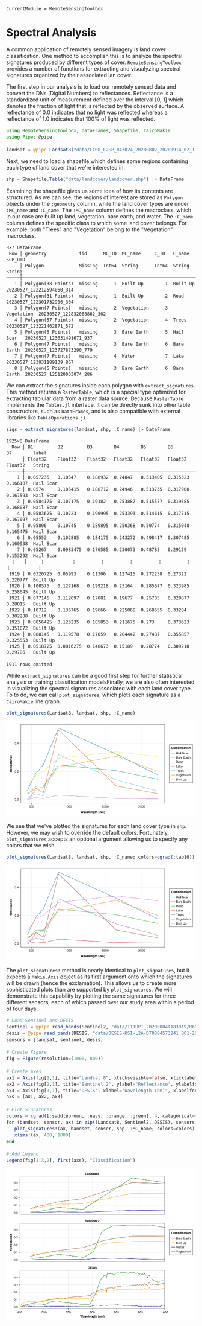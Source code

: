 ```@meta
CurrentModule = RemoteSensingToolbox
```

# Spectral Analysis

A common application of remotely sensed imagery is land cover classification. One method to accomplish this is to analyze the spectral signatures produced by different types of cover. `RemoteSensingToolbox` provides a number of functions for extracting and visualyzing spectral signatures organized by their associated lan cover.

The first step in our analysis is to load our remotely sensed data and convert the DNs (Digital Numbers) to reflectances. Reflectance is a standardized unit of measurement defined over the interval [0, 1] which denotes the fraction of light that is reflected by the observed surface. A reflectance of 0.0 indicates that no light was reflected whereas a reflectance of 1.0 indicates that 100% of light was reflected.

```julia
using RemoteSensingToolbox, DataFrames, Shapefile, CairoMakie
using Pipe: @pipe

landsat = @pipe Landsat8("data/LC08_L2SP_043024_20200802_20200914_02_T1/") |> dn_to_reflectance(Landsat8, _)
```

Next, we need to load a shapefile which defines some regions containing each type of land cover that we're interested in.

```julia
shp = Shapefile.Table("data/landcover/landcover.shp") |> DataFrame
```

Examining the shapefile gives us some idea of how its contents are structured. As we can see, the regions of interest are stored as `Polygon` objects under the `:geometry` column, while the land cover types are under `:MC_name` and `:C_name`. The `:MC_name` column defines the macroclass, which in our case are built up land, vegetation, bare earth, and water. The `:C_name` column defines the specific class to which some land cover belongs. For example, both "Trees" and "Vegetation" belong to the "Vegetation" macroclass.

```
8×7 DataFrame
 Row │ geometry            fid      MC_ID  MC_name     C_ID   C_name      SCP_UID                   
     │ Polygon             Missing  Int64  String      Int64  String      String                    
─────┼──────────────────────────────────────────────────────────────────────────────────────────────
   1 │ Polygon(38 Points)  missing      1  Built Up        1  Built Up    20230527_122212594060_314
   2 │ Polygon(31 Points)  missing      1  Built Up        2  Road        20230527_122301732906_304
   3 │ Polygon(7 Points)   missing      2  Vegetation      3  Vegetation  20230527_122832068862_302
   4 │ Polygon(57 Points)  missing      2  Vegetation      4  Trees       20230527_123221462871_572
   5 │ Polygon(5 Points)   missing      3  Bare Earth      5  Hail Scar   20230527_123631491671_937
   6 │ Polygon(7 Points)   missing      3  Bare Earth      6  Bare Earth  20230527_123727873290_779
   7 │ Polygon(7 Points)   missing      4  Water           7  Lake        20230527_123931189139_867
   8 │ Polygon(5 Points)   missing      3  Bare Earth      6  Bare Earth  20230527_125120033074_286
```

We can extract the signatures inside each polygon with `extract_signatures`. This method returns a `RasterTable`, which is a special type optimized for extracting
tablular data from a raster data source. Because `RasterTable` implements the `Tables.jl` interface, it can be directly sunk into other table constructors, such as 
`DataFrames`, and is also compatible with external libraries like `TableOperations.jl`.

```julia
sigs = extract_signatures(landsat, shp, :C_name) |> DataFrame
```

```
1925×8 DataFrame
  Row │ B1         B2         B3        B4        B5        B6        B7        label     
      │ Float32    Float32    Float32   Float32   Float32   Float32   Float32   String    
──────┼───────────────────────────────────────────────────────────────────────────────────
    1 │ 0.057235   0.10547    0.188932  0.24847   0.513405  0.315323  0.166107  Hail Scar
    2 │ 0.0574     0.105415   0.188712  0.24946   0.513735  0.317908  0.167593  Hail Scar
    3 │ 0.0584175  0.107175   0.19182   0.253887  0.515577  0.319585  0.168087  Hail Scar
    4 │ 0.0583625  0.10723    0.190995  0.253393  0.514615  0.317715  0.167097  Hail Scar
    5 │ 0.05806    0.10745    0.189895  0.250368  0.50774   0.315048  0.165475  Hail Scar
    6 │ 0.05553    0.102885   0.184175  0.243272  0.498417  0.307485  0.160938  Hail Scar
    7 │ 0.05267    0.0983475  0.176585  0.230073  0.48783   0.29159   0.153292  Hail Scar
  ⋮   │     ⋮          ⋮         ⋮         ⋮         ⋮         ⋮         ⋮          ⋮
 1919 │ 0.0320725  0.05993    0.11306   0.127415  0.272258  0.27322   0.220777  Built Up
 1920 │ 0.100575   0.127168   0.199218  0.23164   0.285677  0.323985  0.258645  Built Up
 1921 │ 0.077145   0.112097   0.17081   0.19677   0.25705   0.320877  0.28015   Built Up
 1922 │ 0.10712    0.136765   0.19666   0.225068  0.268655  0.33284   0.302288  Built Up
 1923 │ 0.0856425  0.123235   0.185853  0.211675  0.273     0.373623  0.351072  Built Up
 1924 │ 0.088145   0.119578   0.17059   0.204442  0.27487   0.355857  0.325553  Built Up
 1925 │ 0.0518725  0.0816275  0.148673  0.15189   0.28774   0.309218  0.29786   Built Up
                                                                         1911 rows omitted
```

While `extract_signatures` can be a good first step for further statistical analysis or training classification modelsFinally, we are also often interested in
visualizing the spectral signatures associated with each land cover type. To to do, we can call `plot_signatures`, which plots each signature as a `CairoMakie`
line graph.

```julia
plot_signatures(Landsat8, landsat, shp, :C_name)
```

![](figures/landsat_sigs_wong.png)

We see that we've plotted the signatures for each land cover type in `shp`. However, we may wish to override the default colors. Fortunately, `plot_signatures` accepts an optional argument allowing us to specify any colors that we wish.

```julia
plot_signatures(Landsat8, landsat, shp, :C_name; colors=cgrad(:tab10))
```

![](figures/landsat_sigs_tab10.png)


The `plot_signatures!` method is nearly identical to `plot_signatures`, but it expects a `Makie.Axis` object as its first argument onto which the signatures will be
drawn (hence the exclamation). This allows us to create more sophisticated plots than are supported by `plot_signatures`. We will demonstrate this capability by plotting
the same signatures for three different sensors, each of which passed over our study area within a period of four days. 

```julia
# Load Sentinel and DESIS
sentinel = @pipe read_bands(Sentinel2, "data/T11UPT_20200804T183919/R60m/") |> dn_to_reflectance(Sentinel2, _)
desis = @pipe read_bands(DESIS, "data/DESIS-HSI-L2A-DT0884573241_001-20200601T234520-V0210") |> dn_to_reflectance(DESIS, _)
sensors = [landsat, sentinel, desis]

# Create Figure
fig = Figure(resolution=(1000, 800))

# Create Axes
ax1 = Axis(fig[1,1], title="Landsat 8", xticksvisible=false, xticklabelsvisible=false)
ax2 = Axis(fig[2,1], title="Sentinel 2", ylabel="Reflectance", ylabelfont=:bold, xticksvisible=false, xticklabelsvisible=false)
ax3 = Axis(fig[3,1], title="DESIS", xlabel="Wavelength (nm)", xlabelfont=:bold)
axs = [ax1, ax2, ax3]

# Plot Signatures
colors = cgrad([:saddlebrown, :navy, :orange, :green], 4, categorical=true)
for (bandset, sensor, ax) in zip((Landsat8, Sentinel2, DESIS), sensors, axs)
   plot_signatures!(ax, bandset, sensor, shp, :MC_name; colors=colors)
   xlims!(ax, 400, 1000)
end

# Add Legend
Legend(fig[1:3,2], first(axs), "Classification")
```

![](figures/multisensor_sigs.png)